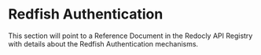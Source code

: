 # Redfish Authentication

This section will point to a Reference Document in the Redocly API Registry with details about the Redfish Authentication mechanisms.